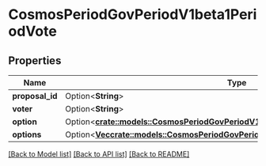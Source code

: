 # CosmosPeriodGovPeriodV1beta1PeriodVote

## Properties

Name | Type | Description | Notes
------------ | ------------- | ------------- | -------------
**proposal_id** | Option<**String**> |  | [optional]
**voter** | Option<**String**> |  | [optional]
**option** | Option<[**crate::models::CosmosPeriodGovPeriodV1beta1PeriodVoteOption**](cosmos.gov.v1beta1.VoteOption.md)> |  | [optional]
**options** | Option<[**Vec<crate::models::CosmosPeriodGovPeriodV1beta1PeriodWeightedVoteOption>**](cosmos.gov.v1beta1.WeightedVoteOption.md)> |  | [optional]

[[Back to Model list]](../README.md#documentation-for-models) [[Back to API list]](../README.md#documentation-for-api-endpoints) [[Back to README]](../README.md)


